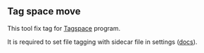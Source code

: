 ## Tag space move

This tool fix tag for [Tagspace](https://www.tagspaces.org/) program.

It is required to set file tagging with sidecar file in settings ([docs](https://docs.tagspaces.org/tagging#file-tagging-with-sidecar-file)).
